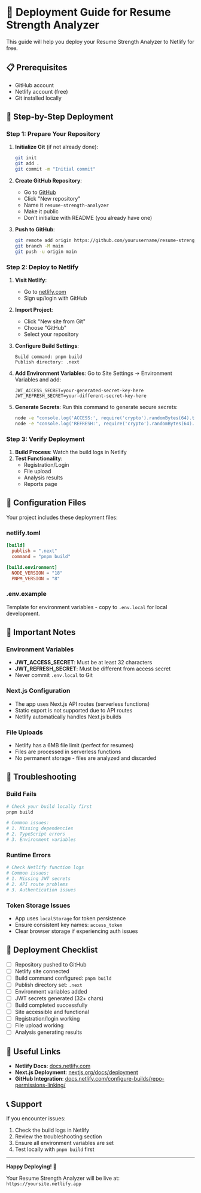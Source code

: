 # 🚀 Deployment Guide for Resume Strength Analyzer

This guide will help you deploy your Resume Strength Analyzer to Netlify for free.

## 📋 Prerequisites

- GitHub account
- Netlify account (free)
- Git installed locally

## 🔧 Step-by-Step Deployment

### **Step 1: Prepare Your Repository**

1. **Initialize Git** (if not already done):
   ```bash
   git init
   git add .
   git commit -m "Initial commit"
   ```

2. **Create GitHub Repository**:
   - Go to [GitHub](https://github.com)
   - Click "New repository"
   - Name it `resume-strength-analyzer`
   - Make it public
   - Don't initialize with README (you already have one)

3. **Push to GitHub**:
   ```bash
   git remote add origin https://github.com/yourusername/resume-strength-analyzer.git
   git branch -M main
   git push -u origin main
   ```

### **Step 2: Deploy to Netlify**

1. **Visit Netlify**:
   - Go to [netlify.com](https://netlify.com)
   - Sign up/login with GitHub

2. **Import Project**:
   - Click "New site from Git"
   - Choose "GitHub"
   - Select your repository

3. **Configure Build Settings**:
   ```
   Build command: pnpm build
   Publish directory: .next
   ```

4. **Add Environment Variables**:
   Go to Site Settings → Environment Variables and add:
   ```
   JWT_ACCESS_SECRET=your-generated-secret-key-here
   JWT_REFRESH_SECRET=your-different-secret-key-here
   ```

5. **Generate Secrets**:
   Run this command to generate secure secrets:
   ```bash
   node -e "console.log('ACCESS:', require('crypto').randomBytes(64).toString('hex'))"
   node -e "console.log('REFRESH:', require('crypto').randomBytes(64).toString('hex'))"
   ```

### **Step 3: Verify Deployment**

1. **Build Process**: Watch the build logs in Netlify
2. **Test Functionality**:
   - Registration/Login
   - File upload
   - Analysis results
   - Reports page

## 🔧 Configuration Files

Your project includes these deployment files:

### **netlify.toml**
```toml
[build]
  publish = ".next"
  command = "pnpm build"

[build.environment]
  NODE_VERSION = "18"
  PNPM_VERSION = "8"
```

### **.env.example**
Template for environment variables - copy to `.env.local` for local development.

## 🚨 Important Notes

### **Environment Variables**
- **JWT_ACCESS_SECRET**: Must be at least 32 characters
- **JWT_REFRESH_SECRET**: Must be different from access secret
- Never commit `.env.local` to Git

### **Next.js Configuration**
- The app uses Next.js API routes (serverless functions)
- Static export is not supported due to API routes
- Netlify automatically handles Next.js builds

### **File Uploads**
- Netlify has a 6MB file limit (perfect for resumes)
- Files are processed in serverless functions
- No permanent storage - files are analyzed and discarded

## 🐛 Troubleshooting

### **Build Fails**
```bash
# Check your build locally first
pnpm build

# Common issues:
# 1. Missing dependencies
# 2. TypeScript errors
# 3. Environment variables
```

### **Runtime Errors**
```bash
# Check Netlify function logs
# Common issues:
# 1. Missing JWT secrets
# 2. API route problems
# 3. Authentication issues
```

### **Token Storage Issues**
- App uses `localStorage` for token persistence
- Ensure consistent key names: `access_token`
- Clear browser storage if experiencing auth issues

## 🎯 Deployment Checklist

- [ ] Repository pushed to GitHub
- [ ] Netlify site connected
- [ ] Build command configured: `pnpm build`
- [ ] Publish directory set: `.next`
- [ ] Environment variables added
- [ ] JWT secrets generated (32+ chars)
- [ ] Build completed successfully
- [ ] Site accessible and functional
- [ ] Registration/login working
- [ ] File upload working
- [ ] Analysis generating results

## 🔗 Useful Links

- **Netlify Docs**: [docs.netlify.com](https://docs.netlify.com)
- **Next.js Deployment**: [nextjs.org/docs/deployment](https://nextjs.org/docs/deployment)
- **GitHub Integration**: [docs.netlify.com/configure-builds/repo-permissions-linking/](https://docs.netlify.com/configure-builds/repo-permissions-linking/)

## 📞 Support

If you encounter issues:
1. Check the build logs in Netlify
2. Review the troubleshooting section
3. Ensure all environment variables are set
4. Test locally with `pnpm build` first

---

**Happy Deploying! 🚀**

Your Resume Strength Analyzer will be live at: `https://yoursite.netlify.app`

